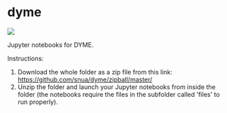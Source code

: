 # dyme
![](files/charlie.gif)

Jupyter notebooks for DYME.

Instructions:
1. Download the whole folder as a zip file from this link: https://github.com/snua/dyme/zipball/master/
2. Unzip the folder and launch your Jupyter notebooks from inside the folder (the notebooks require the files in the subfolder called 'files' to run properly).
